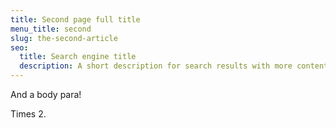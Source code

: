 ```yaml
---
title: Second page full title
menu_title: second
slug: the-second-article
seo:
  title: Search engine title
  description: A short description for search results with more content.
---
```

And a body para!

Times 2.